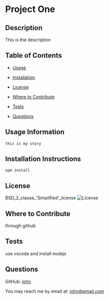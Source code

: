 
# Project One 


## Description 
 
This is the description 


## Table of Contents 


* [Usage](#usage-information) 

* [Installation](#installation-instructions) 

* [License](#license) 

* [Where to Contribute](#where-to=contribute) 

* [Tests](#tests) 

* [Questions](#questions) 


## Usage Information 
 
    this is my story 


## Installation Instructions 
 
    npm install 


## License 
 
BSD_2_clause_'Simplified'_license ![License](https://img.shields.io/badge/License-BSD_2_clause_'Simplified'_license-brightgreen.svg) 

    
## Where to Contribute 
 
through github 


## Tests 
 
use vscode and install nodejs 


## Questions 
 
GitHub: [john](https://github.com/john) 
 
You may reach me by email at: [john@email.com](mailto:john@email.com)
